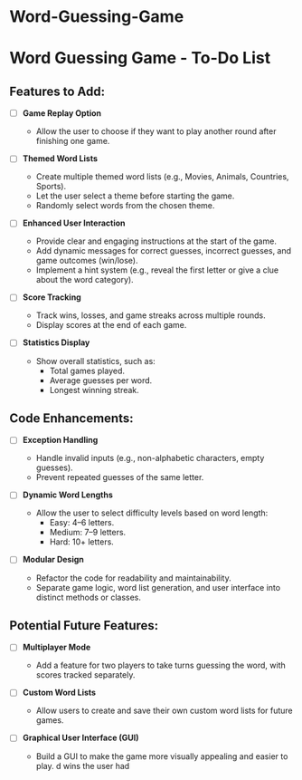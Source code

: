 # Word-Guessing-Game

# Word Guessing Game - To-Do List

## Features to Add:
- [ ] **Game Replay Option**
    - Allow the user to choose if they want to play another round after finishing one game.

- [ ] **Themed Word Lists**
    - Create multiple themed word lists (e.g., Movies, Animals, Countries, Sports).
    - Let the user select a theme before starting the game.
    - Randomly select words from the chosen theme.

- [ ] **Enhanced User Interaction**
    - Provide clear and engaging instructions at the start of the game.
    - Add dynamic messages for correct guesses, incorrect guesses, and game outcomes (win/lose).
    - Implement a hint system (e.g., reveal the first letter or give a clue about the word category).

- [ ] **Score Tracking**
    - Track wins, losses, and game streaks across multiple rounds.
    - Display scores at the end of each game.

- [ ] **Statistics Display**
    - Show overall statistics, such as:
        - Total games played.
        - Average guesses per word.
        - Longest winning streak.

## Code Enhancements:
- [ ] **Exception Handling**
    - Handle invalid inputs (e.g., non-alphabetic characters, empty guesses).
    - Prevent repeated guesses of the same letter.

- [ ] **Dynamic Word Lengths**
    - Allow the user to select difficulty levels based on word length:
        - Easy: 4–6 letters.
        - Medium: 7–9 letters.
        - Hard: 10+ letters.

- [ ] **Modular Design**
    - Refactor the code for readability and maintainability.
    - Separate game logic, word list generation, and user interface into distinct methods or classes.

## Potential Future Features:
- [ ] **Multiplayer Mode**
    - Add a feature for two players to take turns guessing the word, with scores tracked separately.

- [ ] **Custom Word Lists**
    - Allow users to create and save their own custom word lists for future games.

- [ ] **Graphical User Interface (GUI)**
    - Build a GUI to make the game more visually appealing and easier to play.
d wins the user had